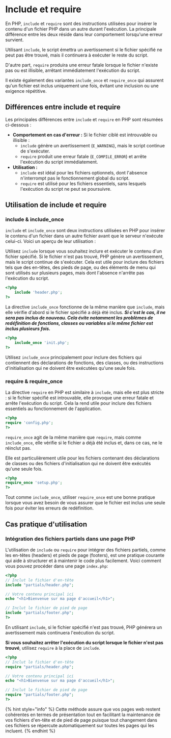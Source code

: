 # Include et require

En PHP, `include` et `require` sont des instructions utilisées pour insérer le contenu d'un fichier PHP dans un autre durant l'exécution. La principale différence entre les deux réside dans leur comportement lorsqu'une erreur survient.

Utilisant `include`, le script émettra un avertissement si le fichier spécifié ne peut pas être trouvé, mais il continuera à exécuter le reste du script.

D'autre part, `require` produira une erreur fatale lorsque le fichier n'existe pas ou est illisible, arrêtant immédiatement l'exécution du script.

Il existe également des variantes `include_once` et `require_once` qui assurent qu'un fichier est inclus uniquement une fois, évitant une inclusion ou une exigence répétitive.

## Différences entre include et require​ <a href="#differences-entre-include-et-require" id="differences-entre-include-et-require"></a>

Les principales différences entre `include` et `require` en PHP sont résumées ci-dessous :

* **Comportement en cas d'erreur :** Si le fichier ciblé est introuvable ou illisible :
  * `include` génère un avertissement (`E_WARNING`), mais le script continue de s'exécuter.
  * `require` produit une erreur fatale (`E_COMPILE_ERROR`) et arrête l'exécution du script immédiatement.
* **Utilisation :**
  * `include` est idéal pour les fichiers optionnels, dont l'absence n'interrompt pas le fonctionnement global du script.
  * `require` est utilisé pour les fichiers essentiels, sans lesquels l'exécution du script ne peut se poursuivre.

## Utilisation de include et require <a href="#utilisation-de-include-et-require" id="utilisation-de-include-et-require"></a>

### include & include\_once​ <a href="#include-and-include_once" id="include-and-include_once"></a>

`include` et `include_once` sont deux instructions utilisées en PHP pour insérer le contenu d'un fichier dans un autre fichier avant que le serveur n'exécute celui-ci. Voici un aperçu de leur utilisation :

Utilisez `include` lorsque vous souhaitez inclure et exécuter le contenu d'un fichier spécifié. Si le fichier n'est pas trouvé, PHP génère un avertissement, mais le script continue de s'exécuter. Cela est utile pour inclure des fichiers tels que des en-têtes, des pieds de page, ou des éléments de menu qui sont utilisés sur plusieurs pages, mais dont l'absence n'arrête pas l'exécution du script.

```php
<?php
    include 'header.php';
?>
```

La directive `include_once` fonctionne de la même manière que `include`, mais elle vérifie d'abord si le fichier spécifié a déjà été inclus. _**Si c'est le cas, il ne sera pas inclus de nouveau. Cela évite notamment les problèmes de redéfinition de fonctions, classes ou variables si le même fichier est inclus plusieurs fois.**_

```php
<?php
    include_once 'init.php';
?>
```

Utilisez `include_once` principalement pour inclure des fichiers qui contiennent des déclarations de fonctions, des classes, ou des instructions d'initialisation qui ne doivent être exécutées qu'une seule fois.

### require & require\_once <a href="#require-and-require_once" id="require-and-require_once"></a>

La directive `require` en PHP est similaire à `include`, mais elle est plus stricte : si le fichier spécifié est introuvable, elle provoque une erreur fatale et arrête l'exécution du script. Cela la rend utile pour inclure des fichiers essentiels au fonctionnement de l'application.

```php
<?php
require 'config.php';
?>
```

`require_once` agit de la même manière que `require`, mais comme `include_once`, elle vérifie si le fichier a déjà été inclus et, dans ce cas, ne le réinclut pas.

Elle est particulièrement utile pour les fichiers contenant des déclarations de classes ou des fichiers d'initialisation qui ne doivent être exécutés qu'une seule fois.

```php
<?php
require_once 'setup.php';
?>
```

Tout comme `include_once`, utiliser `require_once` est une bonne pratique lorsque vous avez besoin de vous assurer que le fichier est inclus une seule fois pour éviter les erreurs de redéfinition.

## Cas pratique d'utilisation <a href="#cas-pratique-dutilisation" id="cas-pratique-dutilisation"></a>

### **Intégration des fichiers partiels dans une page PHP**

L'utilisation de `include` ou `require` pour intégrer des fichiers partiels, comme les en-têtes (headers) et pieds de page (footers), est une pratique courante qui aide à structurer et à maintenir le code plus facilement. Voici comment vous pouvez procéder dans une page `index.php`:

```php
<?php
// Inclut le fichier d'en-tête
include "partials/header.php";

// Votre contenu principal ici
echo "<h1>Bienvenue sur ma page d'accueil</h1>";

// Inclut le fichier de pied de page
include "partials/footer.php";
?>
```

En utilisant `include`, si le fichier spécifié n'est pas trouvé, PHP générera un avertissement mais continuera l'exécution du script.

**Si vous souhaitez arrêter l'exécution du script lorsque le fichier n'est pas trouvé**, utilisez `require` à la place de `include`.

```php
<?php
// Inclut le fichier d'en-tête
require "partials/header.php";

// Votre contenu principal ici
echo "<h1>Bienvenue sur ma page d'accueil</h1>";

// Inclut le fichier de pied de page
require "partials/footer.php";
?>
```

{% hint style="info" %}
Cette méthode assure que vos pages web restent cohérentes en termes de présentation tout en facilitant la maintenance de vos fichiers d'en-tête et de pied de page puisque tout changement dans ces fichiers se répercute automatiquement sur toutes les pages qui les incluent.
{% endhint %}

